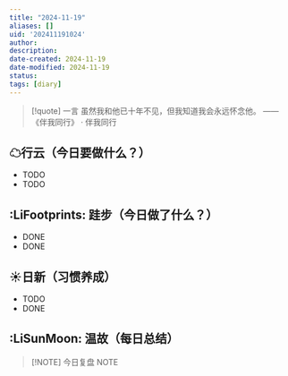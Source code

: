 ```yaml
---
title: "2024-11-19"
aliases: []
uid: '202411191024'
author: 
description: 
date-created: 2024-11-19
date-modified: 2024-11-19
status: 
tags: [diary]
---
```


> [!quote] 一言
 虽然我和他已十年不见，但我知道我会永远怀念他。 —— 《伴我同行》 · 伴我同行

## ☁行云（今日要做什么？）

- TODO
- TODO

## :LiFootprints: 跬步（今日做了什么？）

- DONE
- DONE

## ☀日新（习惯养成）

- TODO
- DONE

## :LiSunMoon: 温故（每日总结）

> [!NOTE] 今日复盘
> NOTE
